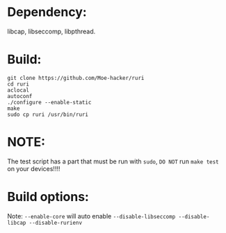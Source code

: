 # Dependency:
libcap, libseccomp, libpthread.      
# Build:
```
git clone https://github.com/Moe-hacker/ruri
cd ruri
aclocal
autoconf
./configure --enable-static
make
sudo cp ruri /usr/bin/ruri
```
# NOTE:
The test script has a part that must be run with `sudo`, `DO NOT` run `make test` on your devices!!!!      
# Build options:
Note: `--enable-core` will auto enable `--disable-libseccomp --disable-libcap --disable-rurienv`      